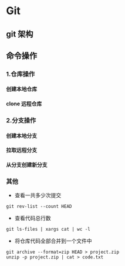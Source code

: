 # Git



## git 架构



## 命令操作

### 1.仓库操作

#### 创建本地仓库

#### clone 远程仓库

### 2.分支操作

#### 创建本地分支

#### 拉取远程分支

#### 从分支创建新分支


### 其他

- 查看一共多少次提交

```shell
git rev-list --count HEAD
```

- 查看代码总行数

```shell
git ls-files | xargs cat | wc -l
```

- 将仓库代码全部合并到一个文件中

```shell
git archive --format=zip HEAD > project.zip
unzip -p project.zip | cat > code.txt
```